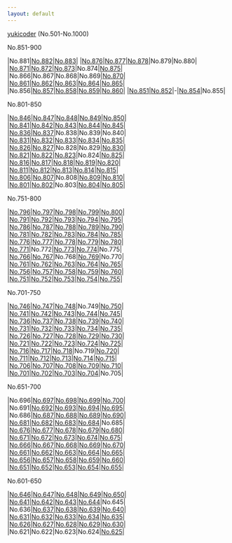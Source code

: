 ```yaml
---
layout: default
---
```

[yukicoder](https://yukicoder.me/) (No.501-No.1000)

No.851-900

|No.881|[No.882](yuk02/018/y0882.html)|[No.883](yuk02/018/y0883.html)|
|[No.876](yuk02/018/y0876.html)|[No.877](yuk02/018/y0877.html)|[No.878](yuk02/018/y0878.html)|No.879|No.880|
|[No.871](yuk02/018/y0871.html)|[No.872](yuk02/018/y0872.html)|[No.873](yuk02/018/y0873.html)|No.874|[No.875](yuk02/018/y0875.html)|
|No.866|No.867|No.868|No.869|[No.870](yuk02/018/y0870.html)|
|[No.861](yuk02/018/y0861.html)|[No.862](yuk02/018/y0862.html)|[No.863](yuk02/018/y0863.html)|[No.864](yuk02/018/y0864.html)|[No.865](yuk02/018/y0865.html)|
|No.856|[No.857](yuk02/018/y0857.html)|[No.858](yuk02/018/y0858.html)|[No.859](yuk02/018/y0859.html)|[No.860](yuk02/018/y0860.html)|
|[No.851](yuk02/018/y0851.html)|[No.852](yuk02/018/y0852.html)|-|[No.854](yuk02/018/y0854.html)|No.855|

No.801-850

|[No.846](yuk02/017/y0846.html)|[No.847](yuk02/017/y0847.html)|[No.848](yuk02/017/y0848.html)|[No.849](yuk02/017/y0849.html)|[No.850](yuk02/017/y0850.html)|
|[No.841](yuk02/017/y0841.html)|[No.842](yuk02/017/y0842.html)|[No.843](yuk02/017/y0843.html)|[No.844](yuk02/017/y0844.html)|[No.845](yuk02/017/y0845.html)|
|[No.836](yuk02/017/y0836.html)|[No.837](yuk02/017/y0837.html)|No.838|No.839|No.840|
|[No.831](yuk02/017/y0831.html)|[No.832](yuk02/017/y0832.html)|[No.833](yuk02/017/y0833.html)|[No.834](yuk02/017/y0834.html)|[No.835](yuk02/017/y0835.html)|
|[No.826](yuk02/017/y0826.html)|[No.827](yuk02/017/y0827.html)|No.828|No.829|[No.830](yuk02/017/y0830.html)|
|[No.821](yuk02/017/y0821.html)|[No.822](yuk02/017/y0822.html)|[No.823](yuk02/017/y0823.html)|No.824|[No.825](yuk02/017/y0825.html)|
|[No.816](yuk02/017/y0816.html)|[No.817](yuk02/017/y0817.html)|[No.818](yuk02/017/y0818.html)|[No.819](yuk02/017/y0819.html)|[No.820](yuk02/017/y0820.html)|
|[No.811](yuk02/017/y0811.html)|[No.812](yuk02/017/y0812.html)|[No.813](yuk02/017/y0813.html)|[No.814](yuk02/017/y0814.html)|[No.815](yuk02/017/y0815.html)|
|[No.806](yuk02/017/y0806.html)|[No.807](yuk02/017/y0807.html)|No.808|[No.809](yuk02/017/y0809.html)|[No.810](yuk02/017/y0810.html)|
|[No.801](yuk02/017/y0801.html)|[No.802](yuk02/017/y0802.html)|No.803|[No.804](yuk02/017/y0804.html)|[No.805](yuk02/017/y0805.html)|

No.751-800

|[No.796](yuk02/016/y0796.html)|[No.797](yuk02/016/y0797.html)|[No.798](yuk02/016/y0798.html)|[No.799](yuk02/016/y0799.html)|[No.800](yuk02/016/y0800.html)|
|[No.791](yuk02/016/y0791.html)|[No.792](yuk02/016/y0792.html)|[No.793](yuk02/016/y0793.html)|[No.794](yuk02/016/y0794.html)|[No.795](yuk02/016/y0795.html)|
|[No.786](yuk02/016/y0786.html)|[No.787](yuk02/016/y0787.html)|[No.788](yuk02/016/y0788.html)|[No.789](yuk02/016/y0789.html)|[No.790](yuk02/016/y0790.html)|
|[No.781](yuk02/016/y0781.html)|[No.782](yuk02/016/y0782.html)|[No.783](yuk02/016/y0783.html)|[No.784](yuk02/016/y0784.html)|[No.785](yuk02/016/y0785.html)|
|[No.776](yuk02/016/y0776.html)|[No.777](yuk02/016/y0777.html)|[No.778](yuk02/016/y0778.html)|[No.779](yuk02/016/y0779.html)|[No.780](yuk02/016/y0780.html)|
|[No.771](yuk02/016/y0771.html)|No.772|[No.773](yuk02/016/y0773.html)|[No.774](yuk02/016/y0774.html)|No.775|
|[No.766](yuk02/016/y0766.html)|[No.767](yuk02/016/y0767.html)|No.768|[No.769](yuk02/016/y0769.html)|No.770|
|[No.761](yuk02/016/y0761.html)|[No.762](yuk02/016/y0762.html)|[No.763](yuk02/016/y0763.html)|[No.764](yuk02/016/y0764.html)|[No.765](yuk02/016/y0765.html)|
|[No.756](yuk02/016/y0756.html)|[No.757](yuk02/016/y0757.html)|[No.758](yuk02/016/y0758.html)|[No.759](yuk02/016/y0759.html)|[No.760](yuk02/016/y0760.html)|
|[No.751](yuk02/016/y0751.html)|[No.752](yuk02/016/y0752.html)|[No.753](yuk02/016/y0753.html)|[No.754](yuk02/016/y0754.html)|[No.755](yuk02/016/y0755.html)|

No.701-750

|[No.746](yuk02/015/y0746.html)|[No.747](yuk02/015/y0747.html)|[No.748](yuk02/015/y0748.html)|No.749|[No.750](yuk02/015/y0750.html)|
|[No.741](yuk02/015/y0741.html)|[No.742](yuk02/015/y0742.html)|[No.743](yuk02/015/y0743.html)|[No.744](yuk02/015/y0744.html)|[No.745](yuk02/015/y0745.html)|
|[No.736](yuk02/015/y0736.html)|[No.737](yuk02/015/y0737.html)|[No.738](yuk02/015/y0738.html)|[No.739](yuk02/015/y0739.html)|[No.740](yuk02/015/y0740.html)|
|[No.731](yuk02/015/y0731.html)|[No.732](yuk02/015/y0732.html)|[No.733](yuk02/015/y0733.html)|[No.734](yuk02/015/y0734.html)|[No.735](yuk02/015/y0735.html)|
|[No.726](yuk02/015/y0726.html)|[No.727](yuk02/015/y0727.html)|[No.728](yuk02/015/y0728.html)|[No.729](yuk02/015/y0729.html)|[No.730](yuk02/015/y0730.html)|
|[No.721](yuk02/015/y0721.html)|[No.722](yuk02/015/y0722.html)|[No.723](yuk02/015/y0723.html)|[No.724](yuk02/015/y0724.html)|[No.725](yuk02/015/y0725.html)|
|[No.716](yuk02/015/y0716.html)|[No.717](yuk02/015/y0717.html)|[No.718](yuk02/015/y0718.html)|No.719|[No.720](yuk02/015/y0720.html)|
|[No.711](yuk02/015/y0711.html)|[No.712](yuk02/015/y0712.html)|[No.713](yuk02/015/y0713.html)|[No.714](yuk02/015/y0714.html)|[No.715](yuk02/015/y0715.html)|
|[No.706](yuk02/015/y0706.html)|[No.707](yuk02/015/y0707.html)|[No.708](yuk02/015/y0708.html)|[No.709](yuk02/015/y0709.html)|[No.710](yuk02/015/y0710.html)|
|[No.701](yuk02/015/y0701.html)|[No.702](yuk02/015/y0702.html)|[No.703](yuk02/015/y0703.html)|[No.704](yuk02/015/y0704.html)|No.705|

No.651-700

|No.696|[No.697](yuk02/014/y0697.html)|[No.698](yuk02/014/y0698.html)|[No.699](yuk02/014/y0699.html)|[No.700](yuk02/014/y0700.html)|
|No.691|[No.692](yuk02/014/y0692.html)|[No.693](yuk02/014/y0693.html)|[No.694](yuk02/014/y0694.html)|[No.695](yuk02/014/y0695.html)|
|No.686|[No.687](yuk02/014/y0687.html)|[No.688](yuk02/014/y0688.html)|[No.689](yuk02/014/y0689.html)|[No.690](yuk02/014/y0690.html)|
|[No.681](yuk02/014/y0681.html)|[No.682](yuk02/014/y0682.html)|[No.683](yuk02/014/y0683.html)|[No.684](yuk02/014/y0684.html)|No.685|
|[No.676](yuk02/014/y0676.html)|[No.677](yuk02/014/y0677.html)|[No.678](yuk02/014/y0678.html)|[No.679](yuk02/014/y0679.html)|[No.680](yuk02/014/y0680.html)|
|[No.671](yuk02/014/y0671.html)|[No.672](yuk02/014/y0672.html)|[No.673](yuk02/014/y0673.html)|[No.674](yuk02/014/y0674.html)|[No.675](yuk02/014/y0675.html)|
|[No.666](yuk02/014/y0666.html)|[No.667](yuk02/014/y0667.html)|[No.668](yuk02/014/y0668.html)|[No.669](yuk02/014/y0669.html)|[No.670](yuk02/014/y0670.html)|
|[No.661](yuk02/014/y0661.html)|[No.662](yuk02/014/y0662.html)|[No.663](yuk02/014/y0663.html)|[No.664](yuk02/014/y0664.html)|[No.665](yuk02/014/y0665.html)|
|[No.656](yuk02/014/y0656.html)|[No.657](yuk02/014/y0657.html)|[No.658](yuk02/014/y0658.html)|[No.659](yuk02/014/y0659.html)|[No.660](yuk02/014/y0660.html)|
|[No.651](yuk02/014/y0651.html)|[No.652](yuk02/014/y0652.html)|[No.653](yuk02/014/y0653.html)|[No.654](yuk02/014/y0654.html)|[No.655](yuk02/014/y0655.html)|

No.601-650

|[No.646](yuk02/013/y0646.html)|[No.647](yuk02/013/y0647.html)|[No.648](yuk02/013/y0648.html)|[No.649](yuk02/013/y0649.html)|[No.650](yuk02/013/y0650.html)|
|[No.641](yuk02/013/y0641.html)|[No.642](yuk02/013/y0642.html)|[No.643](yuk02/013/y0643.html)|[No.644](yuk02/013/y0644.html)|No.645|
|No.636|[No.637](yuk02/013/y0637.html)|[No.638](yuk02/013/y0638.html)|[No.639](yuk02/013/y0639.html)|[No.640](yuk02/013/y0640.html)|
|[No.631](yuk02/013/y0631.html)|[No.632](yuk02/013/y0632.html)|[No.633](yuk02/013/y0633.html)|[No.634](yuk02/013/y0634.html)|[No.635](yuk02/013/y0635.html)|
|[No.626](yuk02/013/y0626.html)|[No.627](yuk02/013/y0627.html)|[No.628](yuk02/013/y0628.html)|[No.629](yuk02/013/y0629.html)|[No.630](yuk02/013/y0630.html)|
|No.621|No.622|No.623|No.624|[No.625](yuk02/013/y0625.html)|
